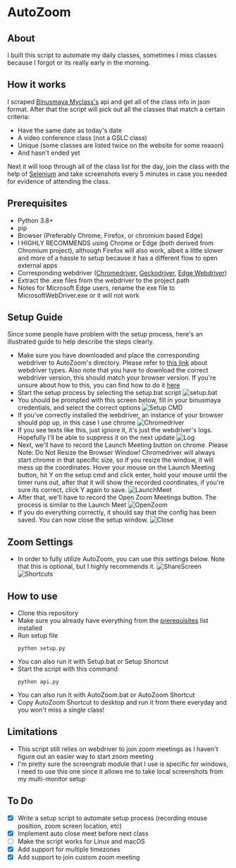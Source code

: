 # AutoZoom

## About

I built this script to automate my daily classes, sometimes I miss classes because I forgot or its really early in the morning.

## How it works

I scraped [Binusmaya Myclass's](https://myclass.apps.binus.ac.id/) api and get all of the class info in json format.
After that the script will pick out all the classes that match a certain criteria:

- Have the same date as today's date
- A video conference class (not a GSLC class)
- Unique (some classes are listed twice on the website for some reason)
- And hasn't ended yet

Next it will loop through all of the class list for the day, join the class with the help of [Selenium](https://www.selenium.dev/) and take screenshots every 5 minutes in case you needed for evidence of attending the class.

## Prerequisites

- Python 3.8+
- pip
- Browser (Preferably Chrome, Firefox, or chromium based Edge)
- I HIGHLY RECOMMENDS using Chrome or Edge (both derived from Chromium project), although Firefox will also work, albeit a little slower and more of a hassle to setup because it has a different flow to open external apps
- Corresponding webdriver ([Chromedriver](https://chromedriver.chromium.org/), [Geckodriver](https://github.com/mozilla/geckodriver/releases), [Edge Webdriver](https://developer.microsoft.com/en-us/microsoft-edge/tools/webdriver/))
- Extract the .exe files from the webdriver to the project path
- Notes for Microsoft Edge users, rename the exe file to MicrosoftWebDriver.exe or it will not work

## Setup Guide

Since some people have problem with the setup process, here's an illustrated guide to help describe the steps clearly.
- Make sure you have downloaded and place the corresponding webdriver to AutoZoom's directory. Please refer to [this link](https://github.com/deXOR0/AutoZoom#prerequisites) about webdriver types. Also note that you have to download the correct webdriver version, this should match your browser version. If you're unsure about how to this, you can find how to do it [here](https://www.computerhope.com/issues/ch001329.htm)
- Start the setup process by selecting the setup.bat script
![setup.bat](https://media.discordapp.net/attachments/846612997836505088/846613622243196928/unknown.png)
- You should be prompted with this screen below, fill in your binusmaya credentials, and select the correct options
![Setup CMD](https://cdn.discordapp.com/attachments/846612997836505088/846614843837513748/unknown.png)
- If you've correctly installed the webdriver, an instance of your browser should pop up, in this case I use chrome
![Chromedriver](https://cdn.discordapp.com/attachments/846612997836505088/846616661489877002/unknown.png)
- If you see texts like this, just ignore it, it's just the webdriver's logs. Hopefully I'll be able to suppress it on the next update
![Log](https://media.discordapp.net/attachments/846612997836505088/846616915128090634/unknown.png)
- Next, we'll have to record the Launch Meeting button on chrome. Please Note: Do Not Resize the Browser Window! Chromedriver will always start chrome in that specific size, so if you resize the window, it will mess up the coordinates. Hover your mouse on the Launch Meeting button, hit Y on the setup cmd and click enter, hold your mouse until the timer runs out, after that it will show the recorded coordinates, if you're sure its correct, click Y again to save.
![LaunchMeet](https://media.discordapp.net/attachments/846612997836505088/846618182319079424/unknown.png?width=646&height=676)
- After that, we'll have to record the Open Zoom Meetings button. The process is similar to the Launch Meet
![OpenZoom](https://media.discordapp.net/attachments/846612997836505088/846619214717648906/unknown.png)
- If you do everything correctly, it should say that the config has been saved. You can now close the setup window.
![Close](https://media.discordapp.net/attachments/846612997836505088/846619449947717632/unknown.png)

## Zoom Settings
- In order to fully utilize AutoZoom, you can use this settings below. Note that this is optional, but I highly recommends it.
![ShareScreen](https://media.discordapp.net/attachments/846612997836505088/846621150926340106/unknown.png)
![Shortcuts](https://media.discordapp.net/attachments/846612997836505088/846621260863373322/unknown.png)

## How to use

- Clone this repository
- Make sure you already have everything from the [prerequisites](https://github.com/deXOR0/AutoZoom#prerequisites) list installed
- Run setup file
  ```
  python setup.py
  ```
- You can also run it with Setup.bat or Setup Shortcut
- Start the script with this command
  ```
  python api.py
  ```
- You can also run it with AutoZoom.bat or AutoZoom Shortcut
- Copy AutoZoom Shortcut to desktop and run it from there everyday and you won't miss a single class!

## Limitations

- This script still relies on webdriver to join zoom meetings as I haven't figure out an easier way to start zoom meeting
- I'm pretty sure the screengrab module that I use is specific for windows, I need to use this one since it allows me to take local screenshots from my multi-monitor setup

## To Do

- [x] Write a setup script to automate setup process (recording mouse position, zoom screen location, etc)
- [x] Implement auto close meet before next class
- [ ] Make the script works for Linux and macOS
- [x] Add support for multiple timezones
- [x] Add support to join custom zoom meeting 
